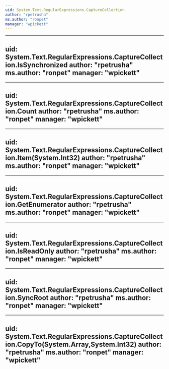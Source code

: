 ```yaml
---
uid: System.Text.RegularExpressions.CaptureCollection
author: "rpetrusha"
ms.author: "ronpet"
manager: "wpickett"
---
```


---
uid: System.Text.RegularExpressions.CaptureCollection.IsSynchronized
author: "rpetrusha"
ms.author: "ronpet"
manager: "wpickett"
---

---
uid: System.Text.RegularExpressions.CaptureCollection.Count
author: "rpetrusha"
ms.author: "ronpet"
manager: "wpickett"
---

---
uid: System.Text.RegularExpressions.CaptureCollection.Item(System.Int32)
author: "rpetrusha"
ms.author: "ronpet"
manager: "wpickett"
---

---
uid: System.Text.RegularExpressions.CaptureCollection.GetEnumerator
author: "rpetrusha"
ms.author: "ronpet"
manager: "wpickett"
---

---
uid: System.Text.RegularExpressions.CaptureCollection.IsReadOnly
author: "rpetrusha"
ms.author: "ronpet"
manager: "wpickett"
---

---
uid: System.Text.RegularExpressions.CaptureCollection.SyncRoot
author: "rpetrusha"
ms.author: "ronpet"
manager: "wpickett"
---

---
uid: System.Text.RegularExpressions.CaptureCollection.CopyTo(System.Array,System.Int32)
author: "rpetrusha"
ms.author: "ronpet"
manager: "wpickett"
---
